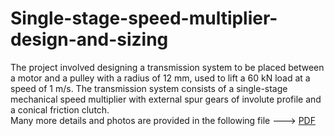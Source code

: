 # Single-stage-speed-multiplier-design-and-sizing
The project involved designing a transmission system to be placed between a motor and a pulley with a radius of 12 mm, used to lift a 60 kN load at a speed of 1 m/s. The transmission system consists of a single-stage mechanical speed multiplier with external spur gears of involute profile and a conical friction clutch.  
Many more details and photos are provided in the following file ---> [PDF](https://github.com/user-attachments/files/22706728/Relazione.CM1.pdf)
